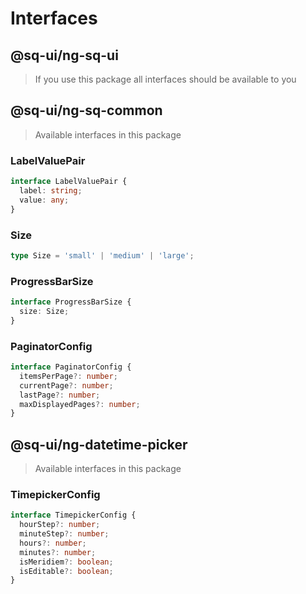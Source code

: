 # Interfaces

## @sq-ui/ng-sq-ui

> If you use this package all interfaces should be available to you

## @sq-ui/ng-sq-common

> Available interfaces in this package

### LabelValuePair

```typescript
interface LabelValuePair {
  label: string;
  value: any;
}
```

### Size
```typescript
type Size = 'small' | 'medium' | 'large';
```

### ProgressBarSize
```typescript
interface ProgressBarSize {
  size: Size;
}
```

### PaginatorConfig

```typescript
interface PaginatorConfig {
  itemsPerPage?: number;
  currentPage?: number;
  lastPage?: number;
  maxDisplayedPages?: number;
}
```

## @sq-ui/ng-datetime-picker

> Available interfaces in this package

### TimepickerConfig

```typescript
interface TimepickerConfig {
  hourStep?: number;
  minuteStep?: number;
  hours?: number;
  minutes?: number;
  isMeridiem?: boolean;
  isEditable?: boolean;
}
```